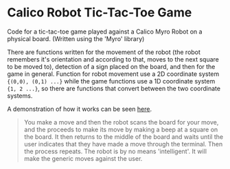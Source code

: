 # Calico Robot Tic-Tac-Toe Game
Code for a tic-tac-toe game played against a Calico Myro Robot on a physical board. 
(Written using the 'Myro' library)

There are functions written for the movement of the robot (the robot remembers it's orientation and according to that, moves to the next square to be moved to), detection of a sign placed on the board, and then for the game in general. Function for robot movement use a 2D coordinate system `{(0,0), (0,1) ...}` while the game functions use a 1D coordinate system `{1, 2 ...}`, so there are functions that convert between the two coordinate systems.

A demonstration of how it works can be seen [<ins>here</ins>](https://drive.google.com/file/d/1tKolPaJLSlm88Gb1pUVR5TVBfCzfNAeq/view?usp=sharing). 
> You make a move and then the robot scans the board for your move, and the proceeds to make its move by making a beep at a square on the board. It then returns to the middle of the board and waits until the user indicates that they have made a move through the terminal. Then the process repeats. The robot is by no means 'intelligent'. It will make the generic moves against the user.
